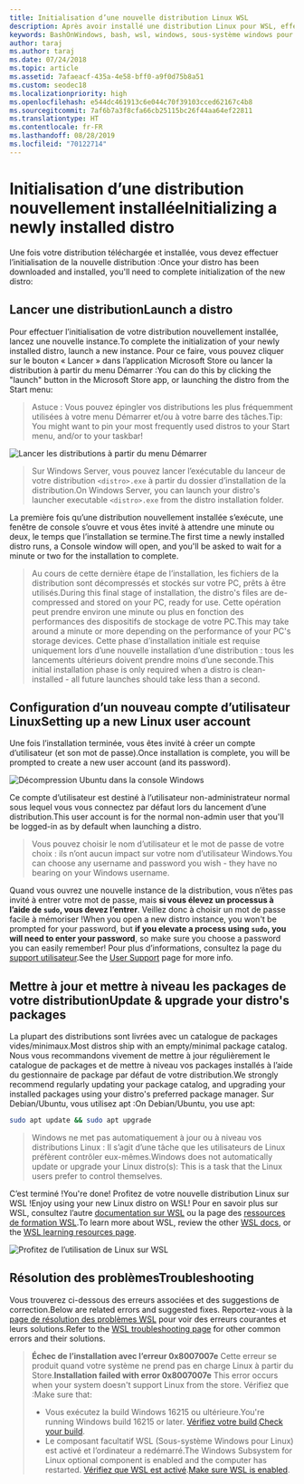 ```yaml
---
title: Initialisation d’une nouvelle distribution Linux WSL
description: Après avoir installé une distribution Linux pour WSL, effectuez l’initialisation en suivant ces étapes simples.
keywords: BashOnWindows, bash, wsl, windows, sous-système windows pour linux, sous-système windows, ubuntu, debian, suse, windows 10
author: taraj
ms.author: taraj
ms.date: 07/24/2018
ms.topic: article
ms.assetid: 7afaeacf-435a-4e58-bff0-a9f0d75b8a51
ms.custom: seodec18
ms.localizationpriority: high
ms.openlocfilehash: e544dc461913c6e044c70f39103cced62167c4b8
ms.sourcegitcommit: 7af6b7a3f8cfa66cb25115bc26f44aa64ef22811
ms.translationtype: HT
ms.contentlocale: fr-FR
ms.lasthandoff: 08/28/2019
ms.locfileid: "70122714"
---
```

# <a name="initializing-a-newly-installed-distro"></a><span data-ttu-id="097c3-104">Initialisation d’une distribution nouvellement installée</span><span class="sxs-lookup"><span data-stu-id="097c3-104">Initializing a newly installed distro</span></span>
<span data-ttu-id="097c3-105">Une fois votre distribution téléchargée et installée, vous devez effectuer l’initialisation de la nouvelle distribution :</span><span class="sxs-lookup"><span data-stu-id="097c3-105">Once your distro has been downloaded and installed, you'll need to complete initialization of the new distro:</span></span>

## <a name="launch-a-distro"></a><span data-ttu-id="097c3-106">Lancer une distribution</span><span class="sxs-lookup"><span data-stu-id="097c3-106">Launch a distro</span></span>
<span data-ttu-id="097c3-107">Pour effectuer l’initialisation de votre distribution nouvellement installée, lancez une nouvelle instance.</span><span class="sxs-lookup"><span data-stu-id="097c3-107">To complete the initialization of your newly installed distro, launch a new instance.</span></span> <span data-ttu-id="097c3-108">Pour ce faire, vous pouvez cliquer sur le bouton « Lancer » dans l’application Microsoft Store ou lancer la distribution à partir du menu Démarrer :</span><span class="sxs-lookup"><span data-stu-id="097c3-108">You can do this by clicking the "launch" button in the Microsoft Store app, or launching the distro from the Start menu:</span></span>

> <span data-ttu-id="097c3-109">Astuce : Vous pouvez épingler vos distributions les plus fréquemment utilisées à votre menu Démarrer et/ou à votre barre des tâches.</span><span class="sxs-lookup"><span data-stu-id="097c3-109">Tip: You might want to pin your most frequently used distros to your Start menu, and/or to your taskbar!</span></span>

![Lancer les distributions à partir du menu Démarrer](media/start-menu.png)

> <span data-ttu-id="097c3-111">Sur Windows Server, vous pouvez lancer l’exécutable du lanceur de votre distribution `<distro>.exe` à partir du dossier d’installation de la distribution.</span><span class="sxs-lookup"><span data-stu-id="097c3-111">On Windows Server, you can launch your distro's launcher executable `<distro>.exe` from the distro installation folder.</span></span>

<span data-ttu-id="097c3-112">La première fois qu’une distribution nouvellement installée s’exécute, une fenêtre de console s’ouvre et vous êtes invité à attendre une minute ou deux, le temps que l’installation se termine.</span><span class="sxs-lookup"><span data-stu-id="097c3-112">The first time a newly installed distro runs, a Console window will open, and you'll be asked to wait for a minute or two for the installation to complete.</span></span>

> <span data-ttu-id="097c3-113">Au cours de cette dernière étape de l’installation, les fichiers de la distribution sont décompressés et stockés sur votre PC, prêts à être utilisés.</span><span class="sxs-lookup"><span data-stu-id="097c3-113">During this final stage of installation, the distro's files are de-compressed and stored on your PC, ready for use.</span></span> <span data-ttu-id="097c3-114">Cette opération peut prendre environ une minute ou plus en fonction des performances des dispositifs de stockage de votre PC.</span><span class="sxs-lookup"><span data-stu-id="097c3-114">This may take around a minute or more depending on the performance of your PC's storage devices.</span></span> <span data-ttu-id="097c3-115">Cette phase d’installation initiale est requise uniquement lors d’une nouvelle installation d’une distribution : tous les lancements ultérieurs doivent prendre moins d’une seconde.</span><span class="sxs-lookup"><span data-stu-id="097c3-115">This initial installation phase is only required when a distro is clean-installed - all future launches should take less than a second.</span></span>

## <a name="setting-up-a-new-linux-user-account"></a><span data-ttu-id="097c3-116">Configuration d’un nouveau compte d’utilisateur Linux</span><span class="sxs-lookup"><span data-stu-id="097c3-116">Setting up a new Linux user account</span></span>

<span data-ttu-id="097c3-117">Une fois l’installation terminée, vous êtes invité à créer un compte d’utilisateur (et son mot de passe).</span><span class="sxs-lookup"><span data-stu-id="097c3-117">Once installation is complete, you will be prompted to create a new user account (and its password).</span></span> 

![Décompression Ubuntu dans la console Windows](media/UbuntuInstall.png)

<span data-ttu-id="097c3-119">Ce compte d’utilisateur est destiné à l’utilisateur non-administrateur normal sous lequel vous vous connectez par défaut lors du lancement d’une distribution.</span><span class="sxs-lookup"><span data-stu-id="097c3-119">This user account is for the normal non-admin user that you'll be logged-in as by default when launching a distro.</span></span>

> <span data-ttu-id="097c3-120">Vous pouvez choisir le nom d’utilisateur et le mot de passe de votre choix : ils n’ont aucun impact sur votre nom d’utilisateur Windows.</span><span class="sxs-lookup"><span data-stu-id="097c3-120">You can choose any username and password you wish - they have no bearing on your Windows username.</span></span> 

<span data-ttu-id="097c3-121">Quand vous ouvrez une nouvelle instance de la distribution, vous n’êtes pas invité à entrer votre mot de passe, mais **si vous élevez un processus à l’aide de `sudo`, vous devez l’entrer**. Veillez donc à choisir un mot de passe facile à mémoriser !</span><span class="sxs-lookup"><span data-stu-id="097c3-121">When you open a new distro instance, you won't be prompted for your password, but **if you elevate a process using `sudo`, you will need to enter your password**, so make sure you choose a password you can easily remember!</span></span> <span data-ttu-id="097c3-122">Pour plus d’informations, consultez la page du [support utilisateur](user-support.md).</span><span class="sxs-lookup"><span data-stu-id="097c3-122">See the [User Support](user-support.md) page for more info.</span></span>

## <a name="update--upgrade-your-distros-packages"></a><span data-ttu-id="097c3-123">Mettre à jour et mettre à niveau les packages de votre distribution</span><span class="sxs-lookup"><span data-stu-id="097c3-123">Update & upgrade your distro's packages</span></span>

<span data-ttu-id="097c3-124">La plupart des distributions sont livrées avec un catalogue de packages vides/minimaux.</span><span class="sxs-lookup"><span data-stu-id="097c3-124">Most distros ship with an empty/minimal package catalog.</span></span> <span data-ttu-id="097c3-125">Nous vous recommandons vivement de mettre à jour régulièrement le catalogue de packages et de mettre à niveau vos packages installés à l’aide du gestionnaire de package par défaut de votre distribution.</span><span class="sxs-lookup"><span data-stu-id="097c3-125">We strongly recommend regularly updating your package catalog, and upgrading your installed packages using your distro's preferred package manager.</span></span> <span data-ttu-id="097c3-126">Sur Debian/Ubuntu, vous utilisez apt :</span><span class="sxs-lookup"><span data-stu-id="097c3-126">On Debian/Ubuntu, you use apt:</span></span>

```bash
sudo apt update && sudo apt upgrade
```

> <span data-ttu-id="097c3-127">Windows ne met pas automatiquement à jour ou à niveau vos distributions Linux : Il s’agit d’une tâche que les utilisateurs de Linux préfèrent contrôler eux-mêmes.</span><span class="sxs-lookup"><span data-stu-id="097c3-127">Windows does not automatically update or upgrade your Linux distro(s): This is a task that the Linux users prefer to control themselves.</span></span>

<span data-ttu-id="097c3-128">C’est terminé !</span><span class="sxs-lookup"><span data-stu-id="097c3-128">You're done!</span></span> <span data-ttu-id="097c3-129">Profitez de votre nouvelle distribution Linux sur WSL !</span><span class="sxs-lookup"><span data-stu-id="097c3-129">Enjoy using your new Linux distro on WSL!</span></span> <span data-ttu-id="097c3-130">Pour en savoir plus sur WSL, consultez l’autre [documentation sur WSL](https://aka.ms/wsldocs) ou la page des [ressources de formation WSL](https://aka.ms/learnwsl).</span><span class="sxs-lookup"><span data-stu-id="097c3-130">To learn more about WSL, review the other [WSL docs](https://aka.ms/wsldocs), or the [WSL learning resources page](https://aka.ms/learnwsl).</span></span>

![Profitez de l’utilisation de Linux sur WSL](media/linux-on-wsl.png)

## <a name="troubleshooting"></a><span data-ttu-id="097c3-132">Résolution des problèmes</span><span class="sxs-lookup"><span data-stu-id="097c3-132">Troubleshooting</span></span>

<span data-ttu-id="097c3-133">Vous trouverez ci-dessous des erreurs associées et des suggestions de correction.</span><span class="sxs-lookup"><span data-stu-id="097c3-133">Below are related errors and suggested fixes.</span></span> <span data-ttu-id="097c3-134">Reportez-vous à la [page de résolution des problèmes WSL](troubleshooting.md) pour voir des erreurs courantes et leurs solutions.</span><span class="sxs-lookup"><span data-stu-id="097c3-134">Refer to the [WSL troubleshooting page](troubleshooting.md) for other common errors and their solutions.</span></span>

> <span data-ttu-id="097c3-135">**Échec de l’installation avec l’erreur 0x8007007e** Cette erreur se produit quand votre système ne prend pas en charge Linux à partir du Store.</span><span class="sxs-lookup"><span data-stu-id="097c3-135">**Installation failed with error 0x8007007e** This error occurs when your system doesn't support Linux from the store.</span></span>  <span data-ttu-id="097c3-136">Vérifiez que :</span><span class="sxs-lookup"><span data-stu-id="097c3-136">Make sure that:</span></span>
> * <span data-ttu-id="097c3-137">Vous exécutez la build Windows 16215 ou ultérieure.</span><span class="sxs-lookup"><span data-stu-id="097c3-137">You're running Windows build 16215 or later.</span></span> <span data-ttu-id="097c3-138">[Vérifiez votre build](troubleshooting.md#check-your-build-number).</span><span class="sxs-lookup"><span data-stu-id="097c3-138">[Check your build](troubleshooting.md#check-your-build-number).</span></span>
> * <span data-ttu-id="097c3-139">Le composant facultatif WSL (Sous-système Windows pour Linux) est activé et l’ordinateur a redémarré.</span><span class="sxs-lookup"><span data-stu-id="097c3-139">The Windows Subsystem for Linux optional component is enabled and the computer has restarted.</span></span>  <span data-ttu-id="097c3-140">[Vérifiez que WSL est activé](troubleshooting.md#confirm-wsl-is-enabled).</span><span class="sxs-lookup"><span data-stu-id="097c3-140">[Make sure WSL is enabled](troubleshooting.md#confirm-wsl-is-enabled).</span></span>
